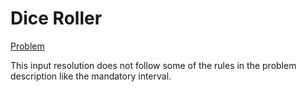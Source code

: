 # Dice Roller

[Problem](https://redd.it/8s0cy1/)

This input resolution does not follow some of the rules in the problem
description like the mandatory interval.
